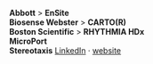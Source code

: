 __Abbott__ > __EnSite__  
__Biosense Webster__ > __CARTO(R)__  
__Boston Scientific__ > __RHYTHMIA HDx__  
__MicroPort__  
__Stereotaxis__ [LinkedIn](https://www.linkedin.com/company/stereotaxis) · [website](http://www.stereotaxis.com)    
